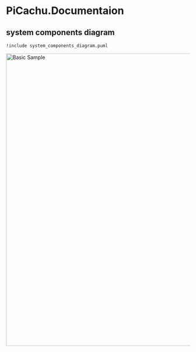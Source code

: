 # PiCachu.Documentaion
## system components diagram


```plantuml
!include system_components_diagram.puml
```

<img alt="Basic Sample" height="800" src="http://www.plantuml.com/plantuml/png/bLPTR-eu47tdLtXH7q3gfThjVLe9wPOcwgr4Rza4zaD2GYQPGhQEpTfEMnxslwzZd3gC0s8VMk7nESVpCHxdcz9KwgfavFxhAcPG0jUgzrF1CrRbGBPQxzIlDpUIleysXTvMwqg1p0JN1ZVAH7cpOvJN_2zAvwnOtzn__JAhJOkdwKr9bGPfJAjxmw051pdQ6Mpl-sCKhz9vdCJFyxzcyM3OwztbkJj-JZU3_ZyLLD2_9bVhpRrWGexxSw2iVtsr5Z87wMnhHhFN_X2JuIFRKhuvvgT07oG0DnfgItSmJaJ5SyWduYEjruDXeCEXafIjEEXt8L-Fr28gNrD6DJn8kWyzoAccQwgEFNY2lAXAovgm2YuCHcaXAOfbMcossXz_MYW1PaNWpSZL4Xe-z94xlnU2WKuWhtTPmU74hYdHPn47YyThqbyy6ahV_WrRUtUpUjFyzxijwczrNGVsZ1JaMv61jHYOjIsviowvjTTylGMYzaf3IMopgYKdUYi1Y6qIitmHaW3DjgGKER0b_tbanQp2alyoYakX2y7T-dRqlFuRCcsN_nwylD9qeyYOkBvhUnoj1-cj0QMt5khXuy_I38_GqSHWeicAxWhCy7s1AQjwt_BiBqya0HCdCm96zs1AhUM-IQQpBRcr-cGseWG7x4NRnGdhShuWDl_gim1FzR9L0Bls1R3BTW76-COTDLq2nbUbOtUv3SrPbhonuRIHiPy5HrhsQ6MpegBfduRov5p_j7cjKCehXTctSjq5EA-AWbKLqxuAXxKlGoE3ky555e46MHfhRgsj-FmExehm4c3jEwL4Lj2wbAhHRTlEAU8kQ_Dyc6qh3lQoBbdmmXp6GRLKlUtY12QG2Pc7wMli5uRgPRqFMDhl_1_vNW9i5Tb9V9Yuf0Rw3Mj4LyQZB6Xw0DdfDdjEv_MMecz0TbkXXGCj3g1e4f03yQwf7jSFpmzuN_9PBPeQ-HprVurmeWaQFbsAh50QUCkJ1IBPU1vY6quJIGr4C7nHZZnUSWi-kY_TRa_ftdZGBHQuRnnn17oLki4s9zrN1GlWr8G7UJAQViCpqBPN3QvvhL0337jDx-54urahE95Glm2-YlZuoyck6mCW7inXztSWkgOvkbid9ZvwDKcx2aat9p0EJw5FLAnJ5fNiZClT8vYSBye5LwV5kU02kMAW1myV4RQu7tM8sZuUUUQ-G-vuVlW2GTuXrxhbNVVZYPjWNF2EU4UQsU8spmp42BzdMFbyPZh8oCjcKDgpNwGeJNmDVz71F_6CaMk2OWk1A48_ei9JWWZztS2l3YRxiMdVhPFFBagOfuJfnV1p-J4ADXSkhHlA6CZzuKLLfCXDPjPxeaGbCpXOZR4MJBy__x6QnW_nZsZmGfaoSNm3dbSb-my0" title="Basic Sample" width="800"/>